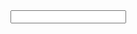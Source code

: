 <!DOCTYPE html>
<html>

<head>
 <meta name="viewport" content="width=device-width, initial-scale=1">
 <title>Search</title>
</head>

<body>

 <input type="search" />

</body>


